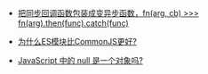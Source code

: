 - [把同步回调函数包装成变异步函数，fn(arg, cb) >>> fn(arg).then(func).catch(func)](https://github.com/xiaodoubaoldl/DailyQustionsOfMountainGun/issues/2)
- [为什么ES模块比CommonJS更好?](https://github.com/xiaodoubaoldl/DailyQustionsOfMountainGun/issues/4)

- [JavaScript 中的 null 是一个对象吗?](https://github.com/xiaodoubaoldl/DailyQustionsOfMountainGun/issues/10)
